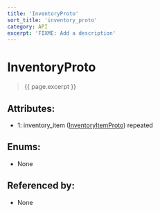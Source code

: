 ```yaml
---
title: 'InventoryProto'
sort_title: 'inventory_proto'
category: API
excerpt: 'FIXME: Add a description'
---
```


[comment]: <> (THIS PART IS GENERATED - AKA DON'T EDIT THIS PART MANUALLY)

# InventoryProto

> {{ page.excerpt }}

## Attributes:

- 1: inventory_item ([InventoryItemProto](../InventoryItemProto/)) repeated

## Enums:

- None

## Referenced by:

- None

[comment]: <> (YOU CAN EDIT AFTER THIS)
